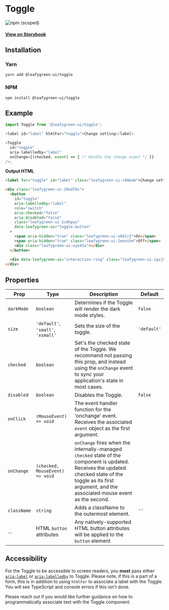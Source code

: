 # Toggle

![npm (scoped)](https://img.shields.io/npm/v/@leafygreen-ui/toggle.svg)

#### [View on Storybook](https://mongodb.github.io/leafygreen-ui/?path=/story/toggle--default)

## Installation

### Yarn

```shell
yarn add @leafygreen-ui/toggle
```

### NPM

```shell
npm install @leafygreen-ui/toggle
```

## Example

```js
import Toggle from '@leafygreen-ui/toggle';

<label id="label" htmlFor="toggle">Change setting</label>

<Toggle
  id="toggle"
  aria-labelledby="label"
  onChange={(checked, event) => { /* Handle the change event */ }}
/>;
```

**Output HTML**

```html
<label for="toggle" id="label" class="leafygreen-ui-r8mbam">Change setting</label>

<div class="leafygreen-ui-19odf8z">
  <button
    id="toggle"
    aria-labelledby="label"
    role="switch"
    aria-checked="false"
    aria-disabled="false"
    class="leafygreen-ui-1vdkpyx"
    data-leafygreen-ui="toggle-button"
  >
    <span aria-hidden="true" class="leafygreen-ui-u8d1r2">On</span>
    <span aria-hidden="true" class="leafygreen-ui-1eonihm">Off</span>
    <div class="leafygreen-ui-uyx43a"></div>
  </button>
  
  <div data-leafygreen-ui="interaction-ring" class="leafygreen-ui-igvj0l"></div>
</div>
```

## Properties

| Prop        | Type                               | Description                                                                                                                                                                                           | Default                   |
| ----------- | ---------------------------------- | ----------------------------------------------------------------------------------------------------------------------------------------------------------------------------------------------------- | ------------------------- |
| `darkMode`  | `boolean`                          | Determines if the Toggle will render the dark mode styles.                                                                                                                                            | `false`                   |
| `size`      | `'default'`, `'small'`, `'xsmall'` | Sets the size of the toggle.                                                                                                                                                                          | `'default'`               |
| `checked`   | `boolean`                          | Set's the checked state of the Toggle. We recommend not passing this prop, and instead using the `onChange` event to sync your application's state in most cases.                                     |                           |
| `disabled`  | `boolean`                          | Disables the Toggle.                                                                                                                                                                                  | `false`                   |
| `onClick`   | `(MouseEvent) => void`             | The event handler function for the 'onchange' event. Receives the associated `event` object as the first argument.                                                                                    |                           |
| `onChange`  | `(checked, MouseEvent) => void`    | `onChange` fires when the internally-managed `checked` state of the component is updated. Receives the updated checked state of the toggle as its first argument, and the associated mouse event as the second. |                           |
| `className` | `string`                           | Adds a className to the outermost element.                                                                                                                                                            | `''`                      |
| ...         | HTML `button` attributes          | Any natively-supported HTML button attributes will be applied to the `button` element                                                                                                                                            |                           |

## Accessibility
For the Toggle to be accessible to screen readers, you **must** pass either [`aria-label`](https://developer.mozilla.org/en-US/docs/Web/Accessibility/ARIA/ARIA_Techniques/Using_the_aria-label_attribute) or [`aria-labelledby`](https://developer.mozilla.org/en-US/docs/Web/Accessibility/ARIA/ARIA_Techniques/Using_the_aria-labelledby_attribute) to Toggle. Please note, if this is a part of a form, this is in addition to using `htmlFor` to associate a label with the Toggle. You will see TypeScript and console errors if this isn't done.

Please reach out if you would like further guidance on how to programmatically associate text with the Toggle component.
